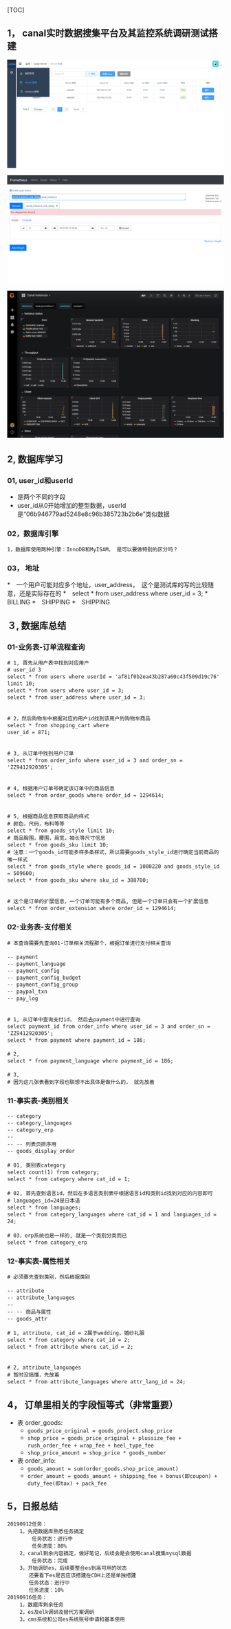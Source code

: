 [TOC]

## 1， canal实时数据搜集平台及其监控系统调研测试搭建

![1568268819208](assets\1568268819208.png)



![1568268827878](assets\1568268827878.png)

![1568268845485](assets\1568268845485.png)



## 2, 数据库学习

### 01,  user_id和userId

* 是两个不同的字段
* user_id从0开始增加的整型数据，userId是“06b946779ad5248e8c96b385723b2b6e”类似数据



### 02，数据库引擎

```shell
1，数据库使用两种引擎：InnoDB和MyISAM， 是可以要做特别的区分吗？
```



### 03， 地址

*　一个用户可能对应多个地址，user_address，　这个是测试库的写的比较随意，还是实际存在的
*　select * from user_address where user_id = 3;
*　BILLING
*　SHIPPING
*　SHIPPING　



## ３, 数据库总结

### 01-业务表-订单流程查询

```mysql
# 1, 首先从用户表中找到对应用户
# user_id 3
select * from users where userId = 'af81f0b2ea43b287a60c43f509d19c76' limit 10;
select * from users where user_id = 3;
select * from user_address where user_id = 3;


# 2，然后购物车中根据对应的用户id找到该用户的购物车商品
select * from shopping_cart where 
user_id = 871;


# 3, 从订单中找到用户订单
select * from order_info where user_id = 3 and order_sn = 'ZZ9412920305';


# 4, 根据用户订单号确定该订单中的商品信息
select * from order_goods where order_id = 1294614;


# 5, 根据商品信息获取商品的样式
# 颜色，尺码，布料等等
select * from goods_style limit 10;
# 商品胸围，腰围，肩宽，袖长等尺寸信息
select * from goods_sku limit 10;
# 注意：一个goods_id可能多样多条样式，所以需要goods_style_id进行确定当前商品的唯一样式
select * from goods_style where goods_id = 1000220 and goods_style_id = 509600;
select * from goods_sku where sku_id = 388780;


# 这个是订单的扩展信息，一个订单可能有多个商品, 但是一个订单只会有一个扩展信息
select * from order_extension where order_id = 1294614;
```



### 02-业务表-支付相关

```shell
# 本查询需要先查询01-订单相关流程那个，根据订单进行支付相关查询

-- payment
-- payment_language
-- payment_config
-- payment_config_budget
-- payment_config_group
-- paypal_txn
-- pay_log


# 1, 从订单中查询支付id， 然后去payment中进行查询
select payment_id from order_info where user_id = 3 and order_sn = 'ZZ9412920305';
select * from payment where payment_id = 186;

# 2, 
select * from payment_language where payment_id = 186;

# 3, 
# 因为这几张表看到字段也联想不出具体是做什么的， 就先放着

```



### 11-事实表-类别相关

```mysql
-- category
-- category_languages
-- category_erp
-- 
-- -- 列表页排序用
-- goods_display_order

# 01, 类别表category
select count(1) from category;
select * from category where cat_id = 1;

# 02, 首先查到语言id，然后在多语言类别表中根据语言id和类别id找到对应的内容即可
# languages_id=24是日本语
select * from languages;
select * from category_languages where cat_id = 1 and languages_id = 24;

# 03，erp系统也是一样的, 就是一个类别分类而已
select * from category_erp
```



### 12-事实表-属性相关

```mysql
# 必须要先查到类别，然后根据类别

-- attribute
-- attribute_languages
-- 
-- -- 商品与属性
-- goods_attr 

# 1, attribute, cat_id = 2属于wedding，婚纱礼服
select * from category where cat_id = 2;
select * from attribute where cat_id = 2;


# 2, attribute_languages
# 暂时没搞懂，先放着
select * from attribute_languages where attr_lang_id = 24;
```





## 4， 订单里相关的字段恒等式（非常重要）

- 表 order_goods:
  - `goods_price_original = goods_project.shop_price`
  - `shop_price = goods_price_original + plussize_fee + rush_order_fee + wrap_fee + heel_type_fee`
  - `shop_price_amount = shop_price * goods_number`
- 表 order_info:
  - `goods_amount = sum(order_goods.shop_price_amount)`
  - `order_amount = goods_amount + shipping_fee + bonus(即coupon) + duty_fee(即tax) + pack_fee`



## 5，日报总结

```shell
20190912任务：
	1，先把数据库熟悉任务搞定
		任务状态：进行中
		任务进度：80%
	2，canal剩余内容搞定，做好笔记，后续会是会使用canal搜集mysql数据
		任务状态：完成
	3，开始调研es，后续要整合es到高可用的状态
	   还要看下es是否应该搭建在CDH上还是单独搭建
	   任务状态：进行中
	   任务进度：10%
20190916任务：
	1，数据库剩余任务
	2，es及elk调研及替代方案调研
	3，cms系统和公司es系统账号申请和基本使用
```

